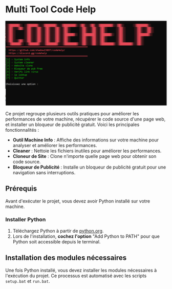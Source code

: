 # Multi Tool Code Help

<img width="775" alt="image" src="codehelp.png" />


Ce projet regroupe plusieurs outils pratiques pour améliorer les performances de votre machine, récupérer le code source d'une page web, et installer un bloqueur de publicité gratuit. Voici les principales fonctionnalités :

- **Outil Machine Info** : Affiche des informations sur votre machine pour analyser et améliorer les performances.
- **Cleaner** : Nettoie les fichiers inutiles pour améliorer les performances.
- **Cloneur de Site** : Clone n'importe quelle page web pour obtenir son code source.
- **Bloqueur de Publicité** : Installe un bloqueur de publicité gratuit pour une navigation sans interruptions.

## Prérequis

Avant d'exécuter le projet, vous devez avoir Python installé sur votre machine.

### Installer Python

1. Téléchargez Python à partir de [python.org](https://www.python.org/downloads/).
2. Lors de l'installation, **cochez l'option** "Add Python to PATH" pour que Python soit accessible depuis le terminal.

## Installation des modules nécessaires

Une fois Python installé, vous devez installer les modules nécessaires à l'exécution du projet. Ce processus est automatisé avec les scripts `setup.bat` et `run.bat`.
